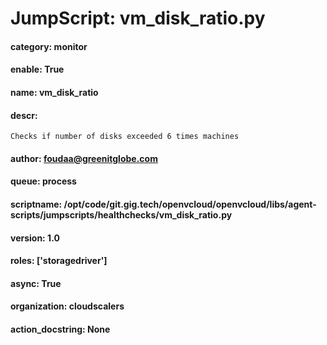 
# JumpScript: vm_disk_ratio.py
        
#### category: monitor
#### enable: True
#### name: vm_disk_ratio
#### descr: 
```
Checks if number of disks exceeded 6 times machines

```
#### author: foudaa@greenitglobe.com
#### queue: process
#### scriptname: /opt/code/git.gig.tech/openvcloud/openvcloud/libs/agent-scripts/jumpscripts/healthchecks/vm_disk_ratio.py
#### version: 1.0
#### roles: ['storagedriver']
#### async: True
#### organization: cloudscalers
#### action_docstring: None